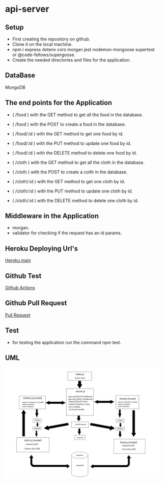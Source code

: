 # api-server
## Setup
* First creating the repository on github.
* Clone it on the local machine.
* npm i express dotenv cors morgan jest nodemon mongoose supertest or @code-fellows/supergoose.
* Create the needed directories and files for the application.
## DataBase 
MongoDB
## The end points for the Application
* ( /food ) with the GET method to get all the food in the database.
* ( /food ) with the POST to create a food in the database.
* ( /food/:id ) with the GET method to get one food by id.
* ( /food/:id ) with the PUT method to update one food by id.
* ( /food/:id ) with the DELETE method to delete one food by id.

* ( /cloth ) with the GET method to get all the cloth in the database.
* ( /cloth ) with the POST to create a colth in the database.
* ( /cloth/:id ) with the GET method to get one cloth by id.
* ( /cloth/:id ) with the PUT method to update one cloth by id.
* ( /cloth/:id ) with the DELETE method to delete one cloth by id.

## Middleware in the Application 
* morgan.
* validator for checking if the request has an id params.

## Heroku Deploying Url's

[Heroku main](https://hamza-basic-express-server.herokuapp.com/person?name=validName)

## Github Test
[Github Actions](https://github.com/hamzashamoun96/basic-express-server/actions)

## Github Pull Request
[Pull Request](https://github.com/hamzashamoun96/basic-express-server/pull/1)

## Test
* for testing the application run the command npm test.

## UML 
![uml](uml.png)